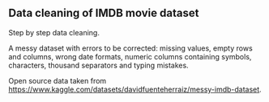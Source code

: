 ## Data cleaning of IMDB movie dataset
Step by step data cleaning.

A messy dataset with errors to be corrected: missing values, empty rows and columns, wrong date formats, numeric columns containing symbols, characters, thousand separators and typing mistakes.

Open source data taken from https://www.kaggle.com/datasets/davidfuenteherraiz/messy-imdb-dataset.
